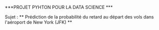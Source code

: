    ***PROJET PYHTON POUR LA DATA SCIENCE ***

   Sujet : ** Prédiction de la probabilité du retard au départ des vols dans l'aéroport de New York (JFK) **
